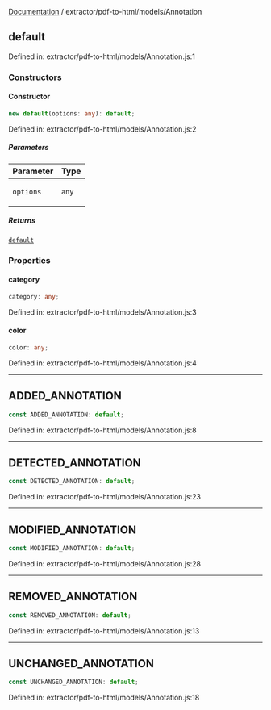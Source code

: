 [Documentation](../../../modules.md) / extractor/pdf-to-html/models/Annotation

## default

Defined in: extractor/pdf-to-html/models/Annotation.js:1

### Constructors

#### Constructor

```ts
new default(options: any): default;
```

Defined in: extractor/pdf-to-html/models/Annotation.js:2

##### Parameters

<table>
<thead>
<tr>
<th>Parameter</th>
<th>Type</th>
</tr>
</thead>
<tbody>
<tr>
<td>

`options`

</td>
<td>

`any`

</td>
</tr>
</tbody>
</table>

##### Returns

[`default`](#default)

### Properties

#### category

```ts
category: any;
```

Defined in: extractor/pdf-to-html/models/Annotation.js:3

#### color

```ts
color: any;
```

Defined in: extractor/pdf-to-html/models/Annotation.js:4

***

## ADDED\_ANNOTATION

```ts
const ADDED_ANNOTATION: default;
```

Defined in: extractor/pdf-to-html/models/Annotation.js:8

***

## DETECTED\_ANNOTATION

```ts
const DETECTED_ANNOTATION: default;
```

Defined in: extractor/pdf-to-html/models/Annotation.js:23

***

## MODIFIED\_ANNOTATION

```ts
const MODIFIED_ANNOTATION: default;
```

Defined in: extractor/pdf-to-html/models/Annotation.js:28

***

## REMOVED\_ANNOTATION

```ts
const REMOVED_ANNOTATION: default;
```

Defined in: extractor/pdf-to-html/models/Annotation.js:13

***

## UNCHANGED\_ANNOTATION

```ts
const UNCHANGED_ANNOTATION: default;
```

Defined in: extractor/pdf-to-html/models/Annotation.js:18
